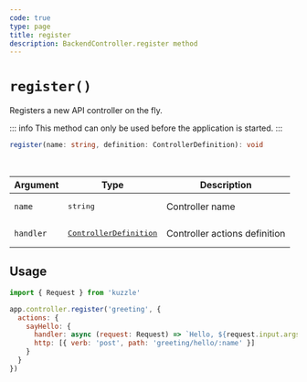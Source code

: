 ```yaml
---
code: true
type: page
title: register
description: BackendController.register method
---
```


# `register()`

<SinceBadge version="change-me" />
<CustomBadge type="error" text="Experimental: non-backward compatible changes or removal may occur in any future release."/>

Registers a new API controller on the fly.

::: info
This method can only be used before the application is started.
:::

```ts
register(name: string, definition: ControllerDefinition): void
```

<br/>

| Argument | Type                  | Description                   |
|----------|-----------------------|-------------------------------|
| `name` | <pre>string</pre> | Controller name |
| `handler` | <pre>[ControllerDefinition](/core/2/framework/types/controller-definition)</pre> | Controller actions definition |

## Usage

```js
import { Request } from 'kuzzle'

app.controller.register('greeting', {
  actions: {
    sayHello: {
      handler: async (request: Request) => `Hello, ${request.input.args.name}`,
      http: [{ verb: 'post', path: 'greeting/hello/:name' }]
    }
  }
})
```
